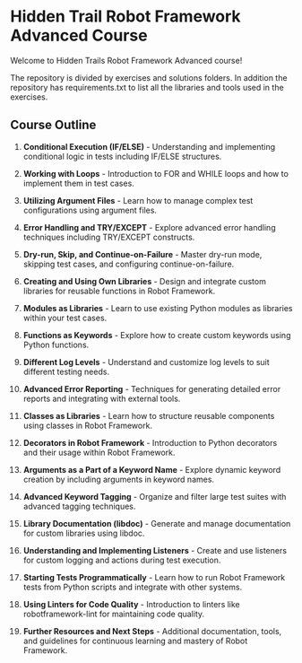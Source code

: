 # Hidden Trail Robot Framework Advanced Course

Welcome to Hidden Trails Robot Framework Advanced course!

The repository is divided by exercises and solutions folders. In addition the repository has requirements.txt to list all the libraries and tools used in the exercises.

## Course Outline

01. **Conditional Execution (IF/ELSE)** - Understanding and implementing conditional logic in tests including IF/ELSE structures.

02. **Working with Loops** - Introduction to FOR and WHILE loops and how to implement them in test cases.

03. **Utilizing Argument Files** - Learn how to manage complex test configurations using argument files.

04. **Error Handling and TRY/EXCEPT** - Explore advanced error handling techniques including TRY/EXCEPT constructs.

05. **Dry-run, Skip, and Continue-on-Failure** - Master dry-run mode, skipping test cases, and configuring continue-on-failure.

06. **Creating and Using Own Libraries** - Design and integrate custom libraries for reusable functions in Robot Framework.

07. **Modules as Libraries** - Learn to use existing Python modules as libraries within your test cases.

08. **Functions as Keywords** - Explore how to create custom keywords using Python functions.

09. **Different Log Levels** - Understand and customize log levels to suit different testing needs.

10. **Advanced Error Reporting** - Techniques for generating detailed error reports and integrating with external tools.

11. **Classes as Libraries** - Learn how to structure reusable components using classes in Robot Framework.

12. **Decorators in Robot Framework** - Introduction to Python decorators and their usage within Robot Framework.

13. **Arguments as a Part of a Keyword Name** - Explore dynamic keyword creation by including arguments in keyword names.

14. **Advanced Keyword Tagging** - Organize and filter large test suites with advanced tagging techniques.

15. **Library Documentation (libdoc)** - Generate and manage documentation for custom libraries using libdoc.

16. **Understanding and Implementing Listeners** - Create and use listeners for custom logging and actions during test execution.

17. **Starting Tests Programmatically** - Learn how to run Robot Framework tests from Python scripts and integrate with other systems.

18. **Using Linters for Code Quality** - Introduction to linters like robotframework-lint for maintaining code quality.

19. **Further Resources and Next Steps** - Additional documentation, tools, and guidelines for continuous learning and mastery of Robot Framework.
